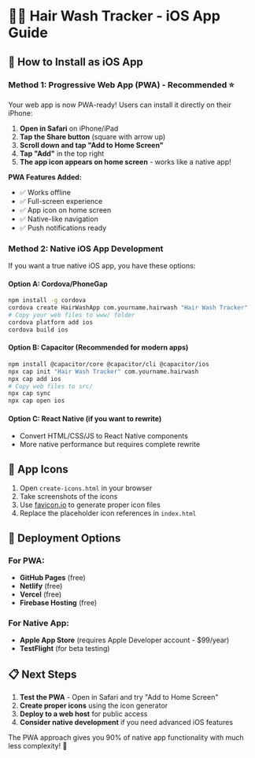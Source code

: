 # 🛁✨ Hair Wash Tracker - iOS App Guide

## 📱 How to Install as iOS App

### Method 1: Progressive Web App (PWA) - Recommended ⭐
Your web app is now PWA-ready! Users can install it directly on their iPhone:

1. **Open in Safari** on iPhone/iPad
2. **Tap the Share button** (square with arrow up)
3. **Scroll down and tap "Add to Home Screen"**
4. **Tap "Add"** in the top right
5. **The app icon appears on home screen** - works like a native app!

**PWA Features Added:**
- ✅ Works offline
- ✅ Full-screen experience
- ✅ App icon on home screen
- ✅ Native-like navigation
- ✅ Push notifications ready

### Method 2: Native iOS App Development

If you want a true native iOS app, you have these options:

#### Option A: Cordova/PhoneGap
```bash
npm install -g cordova
cordova create HairWashApp com.yourname.hairwash "Hair Wash Tracker"
# Copy your web files to www/ folder
cordova platform add ios
cordova build ios
```

#### Option B: Capacitor (Recommended for modern apps)
```bash
npm install @capacitor/core @capacitor/cli @capacitor/ios
npx cap init "Hair Wash Tracker" com.yourname.hairwash
npx cap add ios
# Copy web files to src/
npx cap sync
npx cap open ios
```

#### Option C: React Native (if you want to rewrite)
- Convert HTML/CSS/JS to React Native components
- More native performance but requires complete rewrite

## 🎨 App Icons

1. Open `create-icons.html` in your browser
2. Take screenshots of the icons
3. Use [favicon.io](https://favicon.io) to generate proper icon files
4. Replace the placeholder icon references in `index.html`

## 🚀 Deployment Options

### For PWA:
- **GitHub Pages** (free)
- **Netlify** (free)
- **Vercel** (free)
- **Firebase Hosting** (free)

### For Native App:
- **Apple App Store** (requires Apple Developer account - $99/year)
- **TestFlight** (for beta testing)

## 📋 Next Steps

1. **Test the PWA** - Open in Safari and try "Add to Home Screen"
2. **Create proper icons** using the icon generator
3. **Deploy to a web host** for public access
4. **Consider native development** if you need advanced iOS features

The PWA approach gives you 90% of native app functionality with much less complexity! 🎉